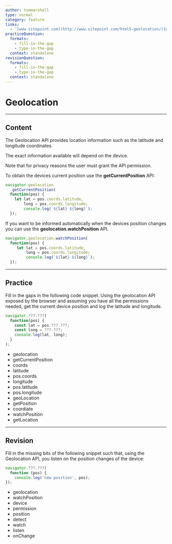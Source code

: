 ```yaml
---
author: tommarshall
type: normal
category: feature
links:
  - '[www.sitepoint.com](http://www.sitepoint.com/html5-geolocation/){website}'
practiceQuestion:
  formats:
    - fill-in-the-gap
    - type-in-the-gap
  context: standalone
revisionQuestion:
  formats:
    - fill-in-the-gap
    - type-in-the-gap
  context: standalone
---
```


# Geolocation


---

## Content

The Geolocation API provides location information such as the latitude and longitude coordinates.

The exact information available will depend on the device.

Note that for privacy reasons the user must grant the API permission.

To obtain the devices current position use the **getCurrentPosition** API:

```javascript
navigator.geolocation
  .getCurrentPosition(
  function(pos) {
    let lat = pos.coords.latitude,
        long = pos.coords.longitude;
        console.log(`${lat} ${long}`);
  });
```

If you want to be informed automatically when the devices position changes you can use the **geolocation.watchPosition** API.

```javascript
navigator.geolocation.watchPosition(
  function(pos) {
     let lat = pos.coords.latitude,
         long = pos.coords.longitude;
         console.log(`${lat} ${long}`);
  });
```


---

## Practice

Fill in the gaps in the following code snippet. Using the geolocation API exposed by the browser and assuming you have all the permissions needed, get the current device position and log the latitude and longitude.

```javascript
navigator.???.???(
  function(pos) {
    const lat = pos.???.???;
    const long = ???.???;
    console.log(lat, long);
  }
);
```

- geolocation
- getCurrentPosition
- coords
- latitude
- pos.coords
- longitude
- pos.latitude
- pos.longitude
- geoLocation
- getPosition
- coordiate
- watchPosition
- getLocation


---

## Revision

Fill in the missing bits of the following snippet such that, using the Geolocation API, you listen on the position changes of the device:

```javascript
navigator.???.???(
  function (pos) {
    console.log('new position', pos);
});
```

- geolocation
- watchPosition
- device
- permission
- position
- detect
- watch
- listen
- onChange
 
